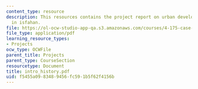 ```yaml
---
content_type: resource
description: This resources contains the project report on urban development and analysis
  in isfahan.
file: https://ol-ocw-studio-app-qa.s3.amazonaws.com/courses/4-175-case-studies-in-city-form-fall-2005/f5455a0983489456fc591b5f62f4156b_intro_history.pdf
file_type: application/pdf
learning_resource_types:
- Projects
ocw_type: OCWFile
parent_title: Projects
parent_type: CourseSection
resourcetype: Document
title: intro_history.pdf
uid: f5455a09-8348-9456-fc59-1b5f62f4156b
---
```


